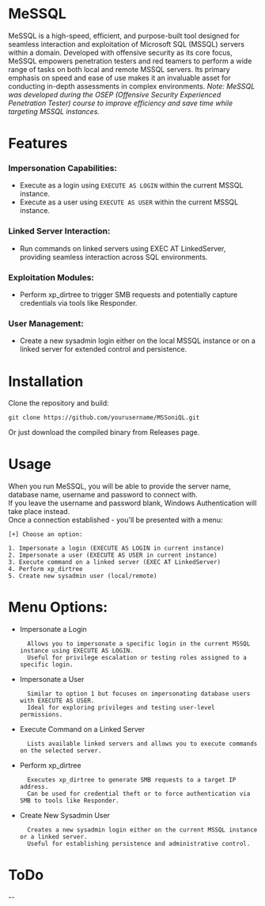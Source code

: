 # MeSSQL

MeSSQL is a high-speed, efficient, and purpose-built tool designed for seamless interaction and exploitation of Microsoft SQL (MSSQL) servers within a domain. Developed with offensive security as its core focus, MeSSQL empowers penetration testers and red teamers to perform a wide range of tasks on both local and remote MSSQL servers. Its primary emphasis on speed and ease of use makes it an invaluable asset for conducting in-depth assessments in complex environments.
*Note: MeSSQL was developed during the OSEP (Offensive Security Experienced Penetration Tester) course to improve efficiency and save time while targeting MSSQL instances.*

# Features

### Impersonation Capabilities:

- Execute as a login using `EXECUTE AS LOGIN` within the current MSSQL instance.
- Execute as a user using `EXECUTE AS USER` within the current MSSQL instance.

### Linked Server Interaction:

- Run commands on linked servers using EXEC AT LinkedServer, providing seamless interaction across SQL environments.

### Exploitation Modules:

- Perform xp_dirtree to trigger SMB requests and potentially capture credentials via tools like Responder.

### User Management:

- Create a new sysadmin login either on the local MSSQL instance or on a linked server for extended control and persistence.

# Installation

Clone the repository and build:  

    git clone https://github.com/yourusername/MSSoniQL.git  

Or just download the compiled binary from Releases page.

# Usage

When you run MeSSQL, you will be able to provide the server name, database name, username and password to connect with.  
If you leave the username and password blank, Windows Authentication will take place instead.  
Once a connection established - you'll be presented with a menu:

    [+] Choose an option:

    1. Impersonate a login (EXECUTE AS LOGIN in current instance)
    2. Impersonate a user (EXECUTE AS USER in current instance)
    3. Execute command on a linked server (EXEC AT LinkedServer)
    4. Perform xp_dirtree
    5. Create new sysadmin user (local/remote)

# Menu Options:

- Impersonate a Login

        Allows you to impersonate a specific login in the current MSSQL instance using EXECUTE AS LOGIN.
        Useful for privilege escalation or testing roles assigned to a specific login.

- Impersonate a User

        Similar to option 1 but focuses on impersonating database users with EXECUTE AS USER.
        Ideal for exploring privileges and testing user-level permissions.

- Execute Command on a Linked Server

        Lists available linked servers and allows you to execute commands on the selected server.

- Perform xp_dirtree

        Executes xp_dirtree to generate SMB requests to a target IP address.
        Can be used for credential theft or to force authentication via SMB to tools like Responder.

- Create New Sysadmin User

        Creates a new sysadmin login either on the current MSSQL instance or a linked server.
        Useful for establishing persistence and administrative control.

# ToDo

--
